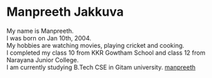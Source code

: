 # Manpreeth Jakkuva  

My name is Manpreeth.  
I was born on Jan 10th, 2004.  
My hobbies are watching movies, playing cricket and cooking.  
I completed my class 10 from KKR Gowtham School and class 12 from Narayana Junior College.  
I am currently studying B.Tech CSE in Gitam university. 
[manpreeth](manpreeth.jpg)